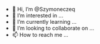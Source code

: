 - 👋 Hi, I’m @Szymoneczeq
- 👀 I’m interested in ...
- 🌱 I’m currently learning ...
- 💞️ I’m looking to collaborate on ...
- 📫 How to reach me ...

<!---
Szymoneczeq/Szymoneczeq is a ✨ special ✨ repository because its `README.md` (this file) appears on your GitHub profile.
You can click the Preview link to take a look at your changes.
--->
